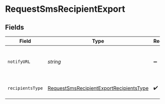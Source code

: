 # RequestSmsRecipientExport


## Fields

| Field                                                                                                                             | Type                                                                                                                              | Required                                                                                                                          | Description                                                                                                                       | Example                                                                                                                           |
| --------------------------------------------------------------------------------------------------------------------------------- | --------------------------------------------------------------------------------------------------------------------------------- | --------------------------------------------------------------------------------------------------------------------------------- | --------------------------------------------------------------------------------------------------------------------------------- | --------------------------------------------------------------------------------------------------------------------------------- |
| `notifyURL`                                                                                                                       | *string*                                                                                                                          | :heavy_minus_sign:                                                                                                                | URL that will be called once the export process is finished. For reference, https://help.brevo.com/hc/en-us/articles/360007666479 | http://requestb.in/173lyyx1                                                                                                       |
| `recipientsType`                                                                                                                  | [RequestSmsRecipientExportRecipientsType](../../models/shared/requestsmsrecipientexportrecipientstype.md)                         | :heavy_check_mark:                                                                                                                | Filter the recipients based on how they interacted with the campaign                                                              | answered                                                                                                                          |